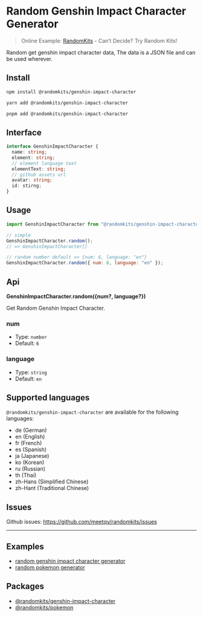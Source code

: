 # Random Genshin Impact Character Generator

> Online Example: [RandomKits](https://randomkits.com) - Can’t Decide? Try Random Kits!

Random get genshin impact character data, The data is a JSON file and can be used wherever.

## Install

```sh
npm install @randomkits/genshin-impact-character

yarn add @randomkits/genshin-impact-character

pnpm add @randomkits/genshin-impact-character
```

## Interface

```ts
interface GenshinImpactCharacter {
  name: string;
  element: string;
  // element language text
  elementText: string;
  // github assets url
  avatar: string;
  id: stirng;
}
```

## Usage

```js
import GenshinImpactCharacter from "@randomkits/genshin-impact-character";

// simple
GenshinImpactCharacter.random();
// => GenshinImpactCharacter[]

// random number default => {num: 6, language: "en"}
GenshinImpactCharacter.random({ num: 6, language: "en" });
```

## Api

**GenshinImpactCharacter.random({num?, language?})**

Get Random Genshin Impact Character.

### num

- Type: `number`
- Default: `6`

### language

- Type: `string`
- Default: `en`

## Supported languages

`@randomkits/genshin-impact-character` are available for the following languages:

- de (German)
- en (English)
- fr (French)
- es (Spanish)
- ja (Japanese)
- ko (Korean)
- ru (Russian)
- th (Thai)
- zh-Hans (Simplified Chinese)
- zh-Hant (Traditional Chinese)

## Issues

Github issues: https://github.com/meetqy/randomkits/issues

---

## Examples

- [random genshin impact character generator](https://randomkits.com/kit/random-genshin-impact-character-generator/)
- [random pokemon generator](https://randomkits.com/kit/random-pokemon-generator/)

## Packages

- [@randomkits/genshin-impact-character](https://www.npmjs.com/package/@randomkits/genshin-impact-character)
- [@randomkits/pokemon](https://www.npmjs.com/package/@randomkits/pokemon)
